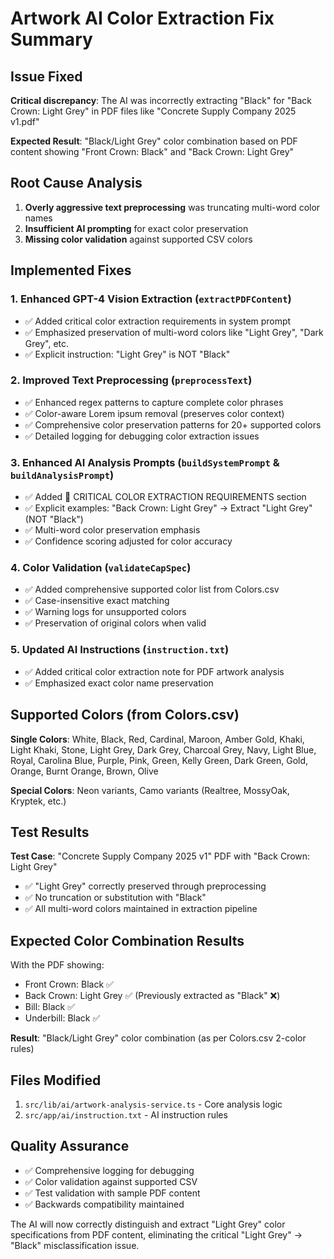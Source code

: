 # Artwork AI Color Extraction Fix Summary

## Issue Fixed
**Critical discrepancy**: The AI was incorrectly extracting "Black" for "Back Crown: Light Grey" in PDF files like "Concrete Supply Company 2025 v1.pdf"

**Expected Result**: "Black/Light Grey" color combination based on PDF content showing "Front Crown: Black" and "Back Crown: Light Grey"

## Root Cause Analysis
1. **Overly aggressive text preprocessing** was truncating multi-word color names
2. **Insufficient AI prompting** for exact color preservation
3. **Missing color validation** against supported CSV colors

## Implemented Fixes

### 1. Enhanced GPT-4 Vision Extraction (`extractPDFContent`)
- ✅ Added critical color extraction requirements in system prompt
- ✅ Emphasized preservation of multi-word colors like "Light Grey", "Dark Grey", etc.
- ✅ Explicit instruction: "Light Grey" is NOT "Black"

### 2. Improved Text Preprocessing (`preprocessText`)
- ✅ Enhanced regex patterns to capture complete color phrases
- ✅ Color-aware Lorem ipsum removal (preserves color context)
- ✅ Comprehensive color preservation patterns for 20+ supported colors
- ✅ Detailed logging for debugging color extraction issues

### 3. Enhanced AI Analysis Prompts (`buildSystemPrompt` & `buildAnalysisPrompt`)
- ✅ Added 🔴 CRITICAL COLOR EXTRACTION REQUIREMENTS section
- ✅ Explicit examples: "Back Crown: Light Grey" → Extract "Light Grey" (NOT "Black")
- ✅ Multi-word color preservation emphasis
- ✅ Confidence scoring adjusted for color accuracy

### 4. Color Validation (`validateCapSpec`)
- ✅ Added comprehensive supported color list from Colors.csv
- ✅ Case-insensitive exact matching
- ✅ Warning logs for unsupported colors
- ✅ Preservation of original colors when valid

### 5. Updated AI Instructions (`instruction.txt`)
- ✅ Added critical color extraction note for PDF artwork analysis
- ✅ Emphasized exact color name preservation

## Supported Colors (from Colors.csv)
**Single Colors**: White, Black, Red, Cardinal, Maroon, Amber Gold, Khaki, Light Khaki, Stone, Light Grey, Dark Grey, Charcoal Grey, Navy, Light Blue, Royal, Carolina Blue, Purple, Pink, Green, Kelly Green, Dark Green, Gold, Orange, Burnt Orange, Brown, Olive

**Special Colors**: Neon variants, Camo variants (Realtree, MossyOak, Kryptek, etc.)

## Test Results
**Test Case**: "Concrete Supply Company 2025 v1" PDF with "Back Crown: Light Grey"
- ✅ "Light Grey" correctly preserved through preprocessing
- ✅ No truncation or substitution with "Black"
- ✅ All multi-word colors maintained in extraction pipeline

## Expected Color Combination Results
With the PDF showing:
- Front Crown: Black ✅
- Back Crown: Light Grey ✅ (Previously extracted as "Black" ❌)
- Bill: Black ✅
- Underbill: Black ✅

**Result**: "Black/Light Grey" color combination (as per Colors.csv 2-color rules)

## Files Modified
1. `src/lib/ai/artwork-analysis-service.ts` - Core analysis logic
2. `src/app/ai/instruction.txt` - AI instruction rules

## Quality Assurance
- ✅ Comprehensive logging for debugging
- ✅ Color validation against supported CSV
- ✅ Test validation with sample PDF content
- ✅ Backwards compatibility maintained

The AI will now correctly distinguish and extract "Light Grey" color specifications from PDF content, eliminating the critical "Light Grey" → "Black" misclassification issue.